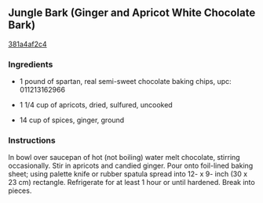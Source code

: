 ## Jungle Bark (Ginger and Apricot White Chocolate Bark)

[381a4af2c4](http://www.food.com/recipe/jungle-bark-ginger-and-apricot-white-chocolate-bark-343060)

### Ingredients

 - 1 pound of spartan, real semi-sweet chocolate baking chips, upc: 011213162966

 - 1 1/4 cup of apricots, dried, sulfured, uncooked

 - 14 cup of spices, ginger, ground

### Instructions

In bowl over saucepan of hot (not boiling) water melt chocolate, stirring occasionally. Stir in apricots and candied ginger. Pour onto foil-lined baking sheet; using palette knife or rubber spatula spread into 12- x 9- inch (30 x 23 cm) rectangle. Refrigerate for at least 1 hour or until hardened. Break into pieces.